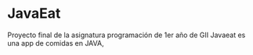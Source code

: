 # JavaEat
Proyecto final de la asignatura programación de 1er año de GII
Javaeat es una app de comidas en JAVA, 
